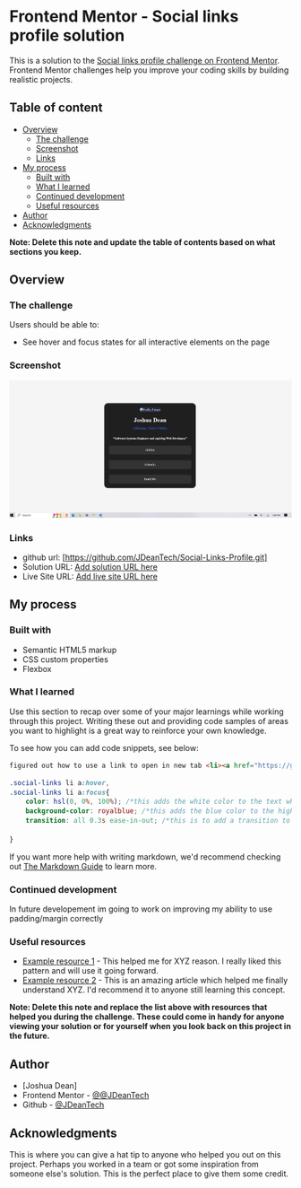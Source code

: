 # Frontend Mentor - Social links profile solution

This is a solution to the [Social links profile challenge on Frontend Mentor](https://www.frontendmentor.io/challenges/social-links-profile-UG32l9m6dQ). Frontend Mentor challenges help you improve your coding skills by building realistic projects. 

## Table of content

- [Overview](#overview)
  - [The challenge](#the-challenge)
  - [Screenshot](#screenshot)
  - [Links](#links)
- [My process](#my-process)
  - [Built with](#built-with)
  - [What I learned](#what-i-learned)
  - [Continued development](#continued-development)
  - [Useful resources](#useful-resources)
- [Author](#author)
- [Acknowledgments](#acknowledgments)

**Note: Delete this note and update the table of contents based on what sections you keep.**

## Overview

### The challenge

Users should be able to:

- See hover and focus states for all interactive elements on the page

### Screenshot

![](./screenshot.jpg)


### Links
- github url: [https://github.com/JDeanTech/Social-Links-Profile.git]
- Solution URL: [Add solution URL here](https://your-solution-url.com)
- Live Site URL: [Add live site URL here](https://your-live-site-url.com)

## My process

### Built with

- Semantic HTML5 markup
- CSS custom properties
- Flexbox

### What I learned

Use this section to recap over some of your major learnings while working through this project. Writing these out and providing code samples of areas you want to highlight is a great way to reinforce your own knowledge.

To see how you can add code snippets, see below:

```html
figured out how to use a link to open in new tab <li><a href="https://github.com/JDeanTech" target="_blank">GitHub</a></li>
```
```css
.social-links li a:hover,
.social-links li a:focus{
    color: hsl(0, 0%, 100%); /*this adds the white color to the text when hover is activated*/
    background-color: royalblue; /*this adds the blue color to the highlighted link hover*/
    transition: all 0.3s ease-in-out; /*this is to add a transition to the hover effect*/
    
}
```


If you want more help with writing markdown, we'd recommend checking out [The Markdown Guide](https://www.markdownguide.org/) to learn more.



### Continued development

In future developement im going to work on improving my ability to use padding/margin correctly

### Useful resources

- [Example resource 1](https://www.example.com) - This helped me for XYZ reason. I really liked this pattern and will use it going forward.
- [Example resource 2](https://www.example.com) - This is an amazing article which helped me finally understand XYZ. I'd recommend it to anyone still learning this concept.

**Note: Delete this note and replace the list above with resources that helped you during the challenge. These could come in handy for anyone viewing your solution or for yourself when you look back on this project in the future.**

## Author

- [Joshua Dean]
- Frontend Mentor - [@@JDeanTech](https://www.frontendmentor.io/profile/JDeanTech)
- Github - [@JDeanTech](https://github.com/JDeanTech/Social-Links-Profile.git)



## Acknowledgments

This is where you can give a hat tip to anyone who helped you out on this project. Perhaps you worked in a team or got some inspiration from someone else's solution. This is the perfect place to give them some credit.


